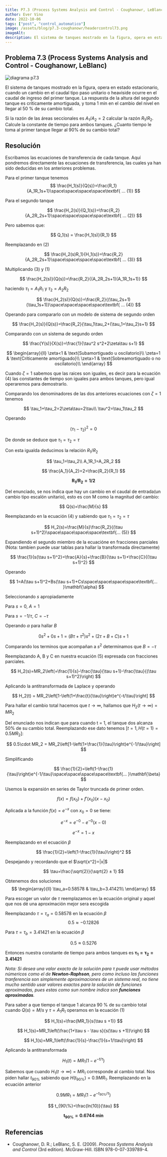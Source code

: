 ```yaml
---
title: P7.3 (Process Systems Analysis and Control - Coughanowr, LeBlanc)
author: Ever Vino
date: 2022-10-06
tags: ["post", "control_automatico"]
image: /assets/blog/p7.3-coughanowr/headercontrol73.png
imageAlt: 
description: El sistema de tanques mostrado en la figura, opera en estado estacionario, cuando un cambio en el caudal tipo paso unitario o heaviside ocurre en el caudal de ingreso del primer tanque. La respuesta del segundo tanque es críticamente amortiguada, y toma 1 min en el cambio del nivel en llegar al 50 % de su cambio total...
---
```


## Problema 7.3 (Process Systems Analysis and Control - Coughanowr, LeBlanc)

![diagrama p7.3](../../assets/blog/p7.3-coughanowr/headercontrol73.png)

El sistema de tanques mostrado en la figura, opera en estado estacionario, cuando un cambio en el caudal tipo paso unitario o heaviside ocurre en el caudal de ingreso del primer tanque. La respuesta de la altura del segundo tanque es críticamente amortiguada, y toma 1 min en el cambio del nivel en llegar al 50 % de su cambio total.

Si la razón de las áreas seccionales es $A_1/A_2 = 2$ calcular la razón  $R_1/R_2$. 
Calcule la constante de tiempo para ambos tanques.
¿Cuanto tiempo le toma al primer tanque llegar al 90% de su cambio total?

## Resolución

Escribamos las ecuaciones de transferencia de cada tanque. Aquí pondremos directamente las ecuaciones de transferencia, las cuales ya han sido deducidas en los anteriores problemas.

Para el primer tanque tenemos
$$
\frac{H_1(s)}{Q(s)}=\frac{R_1}{A_1R_1s+1}\space\space\space\space\textbf{ ... (1)}
$$

Para el segundo tanque

$$
\frac{H_2(s)}{Q_1(s)}=\frac{R_2}{A_2R_2s+1}\space\space\space\space\textbf{ ... (2)}
$$

Pero sabemos que:

$$
Q_1(s) = \frac{H_1(s)}{R_1}
$$

Reemplazando en (2)

$$
\frac{H_2(s)R_1}{H_1(s)}=\frac{R_2}{A_2R_2s+1}\space\space\space\space\textbf{ ... (3)}
$$

Multiplicando (3) y (1)

$$
\frac{H_2(s)}{Q(s)}=\frac{R_2}{(A_2R_2s+1)(A_1R_1s+1)}
$$

haciendo $\tau_1 = A_1R_1$ y $\tau_2=A_2R_2$

$$
\frac{H_2(s)}{Q(s)}=\frac{R_2}{(\tau_2s+1)(\tau_1s+1)}\space\space\space\space\textbf{ ... (4)}
$$

Operando para compararlo con un modelo de sistema de segundo orden

$$
\frac{H_2(s)}{Q(s)}=\frac{R_2}{\tau_1\tau_2+(\tau_1+\tau_2)s+1}
$$

Comparando con un sistema de segundo orden 

$$
\frac{Y(s)}{X(s)}=\frac{1}{\tau^2 s^2+2\zeta\tau s+1}
$$

$$
\begin{array}{ll}
\zeta<1 & \text{Subamortiguado u oscilatorio}\\
\zeta=1 & \text{Críticamente amortiguado}\\
\zeta>1 & \text{Sobreamortiguado o no oscilatorio}\\
\end{array}
$$

Cuando $\zeta=1$ sabemos que las raices son iguales, es decir para la ecuación (4) las constantes de tiempo son iguales para ambos tanques, pero igual operaremos para demostrarlo.

Comparando los denominadores de las dos anteriores ecuaciones con $\zeta=1$ tenemos

$$
\tau_1+\tau_2=2\zeta\tau=2\tau\\
\tau^2=\tau_1\tau_2
$$

Operando

$$
(\tau_1-\tau_2)^2=0
$$

De donde se deduce que $\tau_1=\tau_2=\tau$

Con esta igualda deducimos la relación $R_1/R_2$

$$
\tau_1=\tau_2\\
A_1R_1=A_2R_2
$$

$$
\frac{A_1}{A_2}=2=\frac{R_2}{R_1}
$$

$$
\mathbf{R_1/R_2=1/2}
$$

Del enunciado, se nos indica que hay un cambio en el caudal de entrada(un cambio tipo escalón unitario), esto es con M como la magnitud del cambio:

$$
Q(s)=\frac{M}{s}
$$

Reemplazando en la ecuación (4) y sabiendo que $\tau_1=\tau_2=\tau$

$$
H_2(s)=\frac{M}{s}\frac{R_2}{(\tau s+1)^2}\space\space\space\space\textbf{... (5)}
$$

Expandiendo el segundo miembro de la ecuacióne en fracciones parciales (Nota: tambien puede usar tablas para hallar la transformada directamente)

$$
\frac{1}{s(\tau s+1)^2}=\frac{A}{s}+\frac{B}{\tau s+1}+\frac{C}{(\tau s+1)^2}
$$

Operando

$$
1=A(\tau s+1)^2+Bs(\tau s+1)+Cs\space\space\space\space\textbf{... }\mathbf{\alpha}
$$

Seleccionando $s$ apropiadamente

Para $s = 0$, $A =1$

Para $s=-1/\tau$, $C=-\tau$

Operando $\alpha$ para hallar $B$

$$
0s^2+0s+1=(B\tau+\tau^2)s^2+(2\tau+B+C)s+1
$$

Comparando los terminos que acompañan a $s^2$ determinamos que $B=-\tau$

Reemplazando A, B y C en nuestra ecuación (5) expresada con fracciones parciales.

$$
H_2(s)=MR_2\left(=\frac{1}{s}-\frac{\tau}{\tau s+1}-\frac{\tau}{(\tau s+1)^2}\right)
$$

Aplicando la antitransformada de Laplace y operando

$$
H_2(t) = MR_2\left[1-\left(1+\frac{t}{\tau}\right)e^{-t/\tau}\right]
$$

Para hallar el cambio total hacemos que $t\to\infty$, hallamos que $H_2(t\to\infty)=MR_2$

Del enunciado nos indican que para cuando t = 1, el tanque dos alcanza 50% de su cambio total. Reemplazando ese dato tenemos $\big[t=1,H(t=1)=0.5MR_2\big]$:

$$
0.5\cdot MR_2 = MR_2\left[1-\left(1+\frac{1}{\tau}\right)e^{-1/\tau}\right]
$$

Simplificando

$$
\frac{1}{2}=\left(1-\frac{1}{\tau}\right)e^{-1/\tau}\space\space\space\space\textbf{... }\mathbf{\beta}
$$

Usemos la expansión en series de Taylor truncada de primer orden. 

$$
f(x)=f(x_0)+f'(x_0)(x-x_0)
$$

Aplicada a la función $f(x)=e^{-x}$ con $x_0=0$ se tiene:

$$
e^{-x}=e^{-0}-e^{-0}(x-0)
$$

$$
e^{-x}=1-x
$$

Reemplazando en el ecuación $\beta$

$$
\frac{1}{2}=\left(1-\frac{1}{\tau}\right)^2
$$

Despejando y recordando que el $\sqrt{x^2}=|x|$

$$
\tau=\frac{\sqrt{2}}{\sqrt{2} ± 1}
$$

Obtenemos dos soluciones
$$
\begin{array}{ll}
\tau_a=0.58578 & \tau_b=3.41421\\
\end{array}
$$

Para escoger un valor de $\tau$ reemplazamos en la ecuación original y aquel que nos dé una aproximación mejor sera escogida

Reemplazando $\tau=\tau_a=0.58578$ en la ecuación $\beta$
$$
0.5\approx -0.12826
$$

Para $\tau=\tau_b=3.41421$ en la ecuación $\beta$

$$
0.5\approx 0.5276
$$

Entonces nuestra constante de tiempo para ambos tanques es $\mathbf{\tau_1=\tau_2=3.41421}$

_Nota: Si desea una valor exacto de la solución para $\tau$ puede usar métodos númericos como el de **Newton-Raphson**, pero como incluso las funciones tranferencia son simplemente aproximaciones de un sistema real, no tiene mucho sentido usar valores exactos para la solución de funciones aproximadas, pues estas como sun nombre indica son **funciones aproximadas**._

Para saber a que tiempo el tanque 1 alcanza 90 % de su cambio total cuando $Q(s) = M/s$ y $\tau = A_1R_1$ operamos en la ecuación (1)

$$
H_1(s)=\frac{MR_1}{s(\tau s +1)}
$$

$$
H_1(s)=MR_1\left(\frac{1+\tau s - \tau s}{s(\tau s +1)}\right)
$$

$$
H_1(s)=MR_1\left(\frac{1}{s}-\frac{1}{s+1/\tau}\right)
$$

Aplicando la antitransformada

$$
H_1(t)=MR_1\left(1-e^{-t/\tau}\right)
$$

Sabemos que cuando $H_1(t\to\infty)=MR_1$ corresponde al cambio total. Nos piden hallar $t_{90\%}$ sabiendo que $H(t_{90\%})= 0.9MR_1$. Reemplazando en la ecuación anterior

$$
0.9MR_1=MR_1\left(1-e^{-t_{90\%}/\tau}\right)
$$

$$
t_{90\%}=\frac{ln(10)}{\tau}
$$

$$
\mathbf{t_{90\%}=0.6744 \textbf{ min}}
$$

## Referencias

* Coughanowr, D. R.; LeBlanc, S. E. (2009). _Process Systems Analysis and Control_ (3rd edition). McGraw-Hill. ISBN 978-0-07-339789-4.